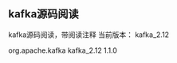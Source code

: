 ## kafka源码阅读

kafka源码阅读，带阅读注释
当前版本： kafka_2.12

<dependency>
    <groupId>org.apache.kafka</groupId>
    <artifactId>kafka_2.12</artifactId>
    <version>1.1.0</version>
</dependency>


